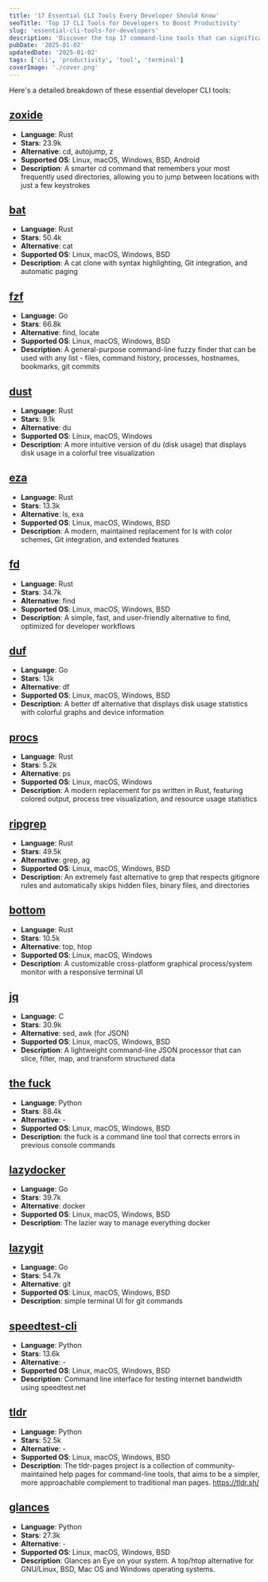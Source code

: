 ```yaml
---
title: '17 Essential CLI Tools Every Developer Should Know'
seoTitle: 'Top 17 CLI Tools for Developers to Boost Productivity'
slug: 'essential-cli-tools-for-developers'
description: 'Discover the top 17 command-line tools that can significantly enhance your development workflow and productivity.'
pubDate: '2025-01-02'
updatedDate: '2025-01-02'
tags: ['cli', 'productivity', 'tool', 'terminal']
coverImage: './cover.png'
---
```


Here's a detailed breakdown of these essential developer CLI tools:

##  [zoxide](https://github.com/ajeetdsouza/zoxide)
- **Language**: Rust
- **Stars**: 23.9k
- **Alternative**: cd, autojump, z
- **Supported OS**: Linux, macOS, Windows, BSD, Android
- **Description**: A smarter cd command that remembers your most frequently used directories, allowing you to jump between locations with just a few keystrokes

## [bat](https://github.com/sharkdp/bat)
- **Language**: Rust
- **Stars**: 50.4k
- **Alternative**: cat
- **Supported OS**: Linux, macOS, Windows, BSD
- **Description**: A cat clone with syntax highlighting, Git integration, and automatic paging

## [fzf](https://github.com/junegunn/fzf)
- **Language**: Go
- **Stars**: 66.8k
- **Alternative**: find, locate
- **Supported OS**: Linux, macOS, Windows, BSD
- **Description**: A general-purpose command-line fuzzy finder that can be used with any list - files, command history, processes, hostnames, bookmarks, git commits

## [dust](https://github.com/bootandy/dust)
- **Language**: Rust
- **Stars**: 9.1k
- **Alternative**: du
- **Supported OS**: Linux, macOS, Windows
- **Description**: A more intuitive version of du (disk usage) that displays disk usage in a colorful tree visualization

## [eza](https://github.com/eza-community/eza)
- **Language**: Rust
- **Stars**: 13.3k
- **Alternative**: ls, exa
- **Supported OS**: Linux, macOS, Windows, BSD
- **Description**: A modern, maintained replacement for ls with color schemes, Git integration, and extended features

## [fd](https://github.com/sharkdp/fd)
- **Language**: Rust
- **Stars**: 34.7k
- **Alternative**: find
- **Supported OS**: Linux, macOS, Windows, BSD
- **Description**: A simple, fast, and user-friendly alternative to find, optimized for developer workflows

## [duf](https://github.com/muesli/duf)
- **Language**: Go
- **Stars**: 13k
- **Alternative**: df
- **Supported OS**: Linux, macOS, Windows, BSD
- **Description**: A better df alternative that displays disk usage statistics with colorful graphs and device information

## [procs](https://github.com/dalance/procs)
- **Language**: Rust
- **Stars**: 5.2k
- **Alternative**: ps
- **Supported OS**: Linux, macOS, Windows
- **Description**: A modern replacement for ps written in Rust, featuring colored output, process tree visualization, and resource usage statistics

## [ripgrep](https://github.com/BurntSushi/ripgrep)
- **Language**: Rust
- **Stars**: 49.5k
- **Alternative**: grep, ag
- **Supported OS**: Linux, macOS, Windows, BSD
- **Description**: An extremely fast alternative to grep that respects gitignore rules and automatically skips hidden files, binary files, and directories

## [bottom](https://github.com/ClementTsang/bottom)
- **Language**: Rust
- **Stars**: 10.5k
- **Alternative**: top, htop
- **Supported OS**: Linux, macOS, Windows
- **Description**: A customizable cross-platform graphical process/system monitor with a responsive terminal UI

## [jq](https://github.com/jqlang/jq)
- **Language**: C
- **Stars**: 30.9k
- **Alternative**: sed, awk (for JSON)
- **Supported OS**: Linux, macOS, Windows, BSD
- **Description**: A lightweight command-line JSON processor that can slice, filter, map, and transform structured data

## [the fuck](https://github.com/nvbn/thefuck)
- **Language**: Python
- **Stars**: 88.4k
- **Alternative**: -
- **Supported OS**: Linux, macOS, Windows, BSD
- **Description**: the fuck is a command line tool that corrects errors in previous console commands

## [lazydocker](https://github.com/jesseduffield/lazydocker)
- **Language**: Go
- **Stars**: 39.7k
- **Alternative**: docker
- **Supported OS**: Linux, macOS, Windows, BSD
- **Description**: The lazier way to manage everything docker

## [lazygit](https://github.com/jesseduffield/lazygit)
- **Language**: Go
- **Stars**: 54.7k
- **Alternative**: git
- **Supported OS**: Linux, macOS, Windows, BSD
- **Description**: simple terminal UI for git commands

## [speedtest-cli](https://github.com/sivel/speedtest-cli)
- **Language**: Python
- **Stars**: 13.6k
- **Alternative**: -
- **Supported OS**: Linux, macOS, Windows, BSD
- **Description**: Command line interface for testing internet bandwidth using speedtest.net

## [tldr](https://github.com/tldr-pages/tldr)
- **Language**: Python
- **Stars**: 52.5k
- **Alternative**: -
- **Supported OS**: Linux, macOS, Windows, BSD
- **Description**: The tldr-pages project is a collection of community-maintained help pages for command-line tools, that aims to be a simpler, more approachable complement to traditional man pages.
https://tldr.sh/

## [glances](https://github.com/nicolargo/glances)
- **Language**: Python
- **Stars**: 27.3k
- **Alternative**: -
- **Supported OS**: Linux, macOS, Windows, BSD
- **Description**: Glances an Eye on your system. A top/htop alternative for GNU/Linux, BSD, Mac OS and Windows operating systems.


